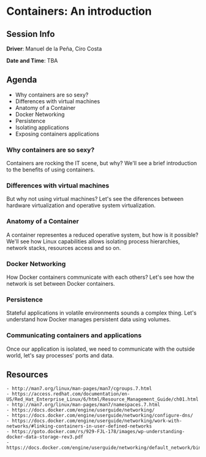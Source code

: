 # Containers: An introduction

## Session Info

**Driver**: Manuel de la Peña, Ciro Costa

**Date and Time**: TBA

## Agenda
* Why containers are so sexy?
* Differences with virtual machines
* Anatomy of a Container
* Docker Networking
* Persistence
* Isolating applications
* Exposing containers applications

### Why containers are so sexy?
Containers are rocking the IT scene, but why? We'll see a brief introduction to the benefits of using containers.

### Differences with virtual machines
But why not using virtual machines? Let's see the diferences between hardware virtualization and operative system virtualization.

### Anatomy of a Container
A container representes a reduced operative system, but how is it possible? We'll see how Linux capabilities allows isolating process hierarchies, network stacks, resources access and so on.

### Docker Networking
How Docker containers communicate with each others? Let's see how the network is set between Docker containers.

### Persistence
Stateful applications in volatile environments sounds a complex thing. Let's understand how Docker manages persistent data using volumes.

### Communicating containers and applications
Once our application is isolated, we need to communicate with the outside world, let's say processes' ports and data.
 
## Resources
    - http://man7.org/linux/man-pages/man7/cgroups.7.html
    - https://access.redhat.com/documentation/en-US/Red_Hat_Enterprise_Linux/6/html/Resource_Management_Guide/ch01.html
    - http://man7.org/linux/man-pages/man7/namespaces.7.html
    - https://docs.docker.com/engine/userguide/networking/
    - https://docs.docker.com/engine/userguide/networking/configure-dns/
    - https://docs.docker.com/engine/userguide/networking/work-with-networks/#linking-containers-in-user-defined-networks
    - https://goto.docker.com/rs/929-FJL-178/images/wp-understanding-docker-data-storage-rev3.pdf
    - https://docs.docker.com/engine/userguide/networking/default_network/binding/
